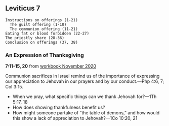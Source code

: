 ## Leviticus 7

```
Instructions on offerings (1-21)
  The guilt offering (1-10)
  The communion offering (11-21)
Eating fat or blood forbidden (22-27)
The priestly share (28-36)
Conclusion on offerings (37, 38)
```

### An Expression of Thanksgiving

**7:11-15, 20** from [workbook November 2020](https://www.jw.org/en/library/jw-meeting-workbook/november-2020-mwb/Life-and-Ministry-Meeting-Schedule-for-November-23-29-2020/An-Expression-of-Thanksgiving/)

Communion sacrifices in Israel remind us of the importance of expressing our appreciation to Jehovah in our prayers and by our conduct.​—Php 4:6, 7; Col 3:15.

- When we pray, what specific things can we thank Jehovah for?​—1Th 5:17, 18
- How does showing thankfulness benefit us?
- How might someone partake of “the table of demons,” and how would this show a lack of appreciation to Jehovah?​—1Co 10:20, 21
